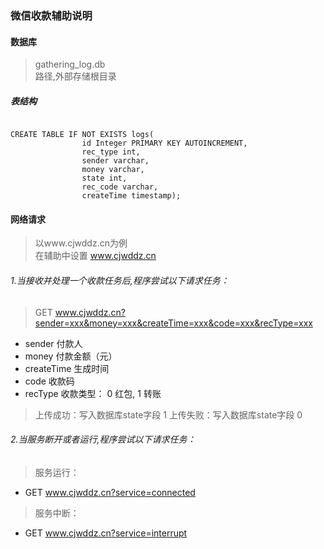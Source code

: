 ### 微信收款辅助说明

#### 数据库
> gathering_log.db  
> 路径,外部存储根目录
##### 表结构
<pre><code>
CREATE TABLE IF NOT EXISTS logs(
                id Integer PRIMARY KEY AUTOINCREMENT,
                rec_type int,
                sender varchar,
                money varchar,
                state int,
                rec_code varchar,
                createTime timestamp);
</code></pre>
#### 网络请求
>以www.cjwddz.cn为例  
>在辅助中设置 www.cjwddz.cn  
###### 1.当接收并处理一个收款任务后,程序尝试以下请求任务：  
> GET www.cjwddz.cn?sender=xxx&money=xxx&createTime=xxx&code=xxx&recType=xxx
* sender 付款人
* money 付款金额（元）
* createTime 生成时间
* code 收款码
* recType 收款类型： 0 红包, 1 转账
>上传成功：写入数据库state字段 1
>上传失败：写入数据库state字段 0
###### 2.当服务断开或者运行,程序尝试以下请求任务：
> 服务运行：
* GET www.cjwddz.cn?service=connected  
> 服务中断：
* GET www.cjwddz.cn?service=interrupt 
